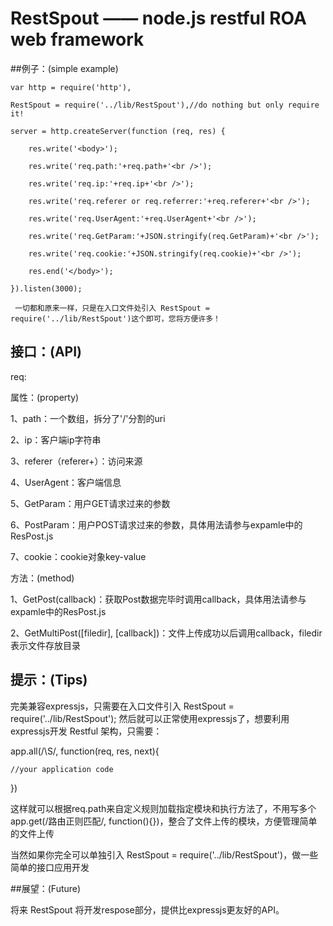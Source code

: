 # RestSpout —— node.js restful ROA web framework

##例子：(simple example)

    var http = require('http'),

	RestSpout = require('../lib/RestSpout'),//do nothing but only require it!

    server = http.createServer(function (req, res) {

		res.write('<body>');

		res.write('req.path:'+req.path+'<br />');

		res.write('req.ip:'+req.ip+'<br />');

		res.write('req.referer or req.referrer:'+req.referer+'<br />');

		res.write('req.UserAgent:'+req.UserAgent+'<br />');

		res.write('req.GetParam:'+JSON.stringify(req.GetParam)+'<br />');	

		res.write('req.cookie:'+JSON.stringify(req.cookie)+'<br />');

		res.end('</body>');

	}).listen(3000);
     
     一切都和原来一样，只是在入口文件处引入 RestSpout = require('../lib/RestSpout')这个即可，您将方便许多！

## 接口：(API)

 req:

 属性：(property)

 1、path：一个数组，拆分了'/'分割的uri
 
 2、ip：客户端ip字符串

 3、referer（referer+）：访问来源

 4、UserAgent：客户端信息
 
 5、GetParam：用户GET请求过来的参数

 6、PostParam：用户POST请求过来的参数，具体用法请参与expamle中的ResPost.js

 7、cookie：cookie对象key-value

方法：(method)

1、GetPost(callback)：获取Post数据完毕时调用callback，具体用法请参与expamle中的ResPost.js

2、GetMultiPost([filedir], [callback])：文件上传成功以后调用callback，filedir表示文件存放目录

## 提示：(Tips)

完美兼容expressjs，只需要在入口文件引入 RestSpout = require('../lib/RestSpout'); 然后就可以正常使用expressjs了，想要利用expressjs开发 Restful 架构，只需要：

app.all(/\S/, function(req, res, next){

	//your application code

})

这样就可以根据req.path来自定义规则加载指定模块和执行方法了，不用写多个app.get(/路由正则匹配/, function(){})，整合了文件上传的模块，方便管理简单的文件上传

当然如果你完全可以单独引入 RestSpout = require('../lib/RestSpout')，做一些简单的接口应用开发

##展望：(Future)

将来 RestSpout 将开发respose部分，提供比expressjs更友好的API。
